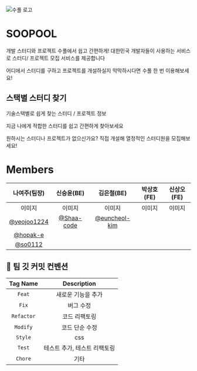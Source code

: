 
![수풀 로고](https://user-images.githubusercontent.com/55952886/190557996-c38321c3-15f3-4ebe-b3bf-2d7c97065305.png)

# SOOPOOL 
개발 스터디와 프로젝트 수풀에서 쉽고 간편하게!
대한민국 개발자들이 사용하는 서비스로
스터디/ 프로젝트 모집 서비스를 제공합니다


어디에서 스터디를 구하고 프로젝트를 개설하실지 
막막하시다면 수풀 한 번 이용해보세요!


## 스택별 스터디 찾기
기술스택별로 쉽게 찾는
스터디 / 프로젝트 정보

지금 나에게 적합한 스터디를 쉽고 간편하게 찾아보세요

원하시는 스터디나 프로젝트가 없으신가요? 
직접 개설해 열정적인 스터디원을 모집해보세요!

#  Members

|나여주(팀장)|신승윤(BE)|김은철(BE)|박상호(FE)|신상오(FE)|
|:-:|:-:|:-:|:-:|:-:|
|이미지|이미지|이미지|이미지|이미지|
|[@yeojoo1224](https://github.com/yeojoo1224)|[@Shaa-code](https://github.com/Shaa-code)|[@euncheol-kim](https://github.com/euncheol-kim)
|[@hopak-e](https://github.com/hopak-e)
|[@so0112](https://github.com/so0112?tab=following)|





## 📝 팀 깃 커밋 컨벤션

|Tag Name|Description|
|:-----:|:------:|
|`Feat`|새로운 기능을 추가|
|`Fix`|버그 수정|
|`Refactor`|코드 리팩토링|
|`Modify`|코드 단순 수정|
|`Style`|css|
|`Test`|테스트 추가, 테스트 리팩토링|
|`Chore`|기타|

